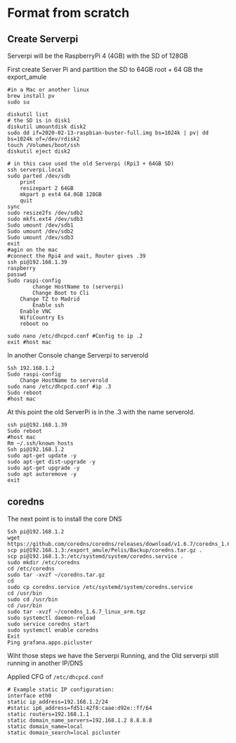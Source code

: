 # Format from scratch

## Create Serverpi 

Serverpi will be the RaspberryPi 4 (4GB) with the SD of 128GB

First create Server Pi and partition the SD to 64GB root + 64 GB the export_amule
```
#in a Mac or another linux
brew install pv
sudo su

diskutil list
# the SD is in disk1
diskutil umountdisk disk2
sudo dd if=2020-02-13-raspbian-buster-full.img bs=1024k | pv| dd bs=1024k of=/dev/rdisk2
touch /Volumes/boot/ssh
diskutil eject disk2

# in this case used the old Serverpi (Rpi3 + 64GB SD)
ssh serverpi.local
sudo parted /dev/sdb
	print
	resizepart 2 64GB
	mkpart p ext4 64.0GB 128GB  
	quit
sync
sudo resize2fs /dev/sdb2
sudo mkfs.ext4 /dev/sdb3
Sudo umount /dev/sdb1
Sudo umount /dev/sdb2
Sudo umount /dev/sdb3
exit
#agin on the mac
#connect the Rpi4 and wait, Router gives .39
ssh pi@192.168.1.39
raspberry
passwd
Sudo raspi-config
        change HostName to (serverpi)
        Change Boot to Cli
	Change TZ to Madrid
        Enable ssh
	Enable VNC
	WifiCountry Es
	reboot no

sudo nano /etc/dhcpcd.conf #Config to ip .2
exit #host mac
```
In another Console change Serverpi to serverold
```
Ssh 192.168.1.2
Sudo raspi-config
	Change HostName to serverold
sudo nano /etc/dhcpcd.conf #ip .3
Sudo reboot
#host mac
``` 
At this point the old ServerPi is in the .3 with the name serverold.
``` 
ssh pi@192.168.1.39
Sudo reboot
#host mac 
Rm ~/.ssh/known_hosts 
Ssh pi@192.168.1.2
sudo apt-get update -y
sudo apt-get dist-upgrade -y
sudo apt-get upgrade -y
sudo apt autoremove -y
exit
```
## coredns
The next point is to install the core DNS
```
Ssh pi@192.168.1.2
wget https://github.com/coredns/coredns/releases/download/v1.6.7/coredns_1.6.7_linux_arm.tgz
scp pi@192.168.1.3:/export_amule/Pelis/Backup/coredns.tar.gz .
scp pi@192.168.1.3:/etc/systemd/system/coredns.service .
sudo mkdir /etc/coredns
cd /etc/coredns
sudo tar -xvzf ~/coredns.tar.gz
cd
sudo cp coredns.service /etc/systemd/system/coredns.service 
cd /usr/bin
sudo cd /usr/bin
cd /usr/bin
sudo tar -xvzf ~/coredns_1.6.7_linux_arm.tgz 
sudo systemctl daemon-reload 
sudo service coredns start
sudo systemctl enable coredns
Exit
Ping grafana.apps.picluster
```

Wiht those steps we have the Serverpi Running, and the Old serverpi still running in another IP/DNS

Applied CFG of `/etc/dhcpcd.conf`
```
# Example static IP configuration:
interface eth0
static ip_address=192.168.1.2/24
#static ip6_address=fd51:42f8:caae:d92e::ff/64
static routers=192.168.1.1
static domain_name_servers=192.168.1.2 8.8.8.8 
static domain_name=local
static domain_search=local picluster
```